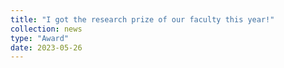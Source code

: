 ```yaml
---
title: "I got the research prize of our faculty this year!"
collection: news
type: "Award"
date: 2023-05-26
---
```



